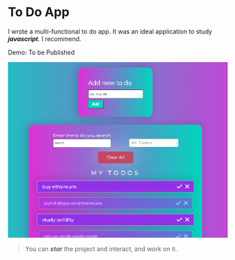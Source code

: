 # To Do App
I wrote a multi-functional to do app. It was an ideal application to study ***javascript***. I recommend.

Demo: To be Published

![todoapp-demo-image](/img/todoapps.png)

>
>
>You can ***star*** the project and interact, and work on it.